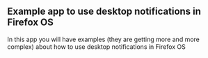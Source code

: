 Example app to use desktop notifications in Firefox OS
------------------------------------------------------

In this app you will have examples (they are getting more and more complex) about how to use desktop notifications in Firefox OS

